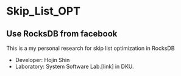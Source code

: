 # Skip_List_OPT

## Use RocksDB from facebook

This is a my personal research for skip list optimization in RocksDB
- Developer: Hojin Shin
- Laboratory: System Software Lab.[link] in DKU.
